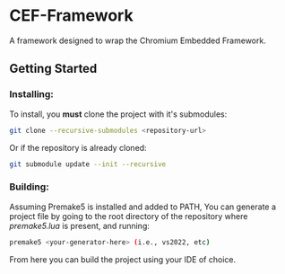 # CEF-Framework

A framework designed to wrap the Chromium Embedded Framework.

## Getting Started

### Installing:

To install, you **must** clone the project with it's submodules:

```bash
git clone --recursive-submodules <repository-url>
```
Or if the repository is already cloned:
```bash
git submodule update --init --recursive
```

### Building:

Assuming Premake5 is installed and added to PATH, You can generate a project file
by going to the root directory of the repository where *premake5.lua* is present,
and running:

```bash
premake5 <your-generator-here> (i.e., vs2022, etc)
```

From here you can build the project using your IDE of choice.